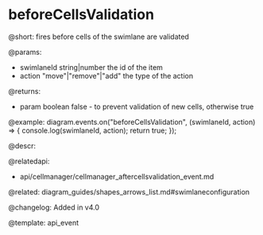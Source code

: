beforeCellsValidation
=====================
 
@short: fires before cells of the swimlane are validated

@params:
- swimlaneId    string|number	the id of the item
- action        "move"|"remove"|"add"   the type of the action

@returns:
- param     boolean     false - to prevent validation of new cells, otherwise true

@example:
diagram.events.on("beforeCellsValidation", (swimlaneId, action) => {
    console.log(swimlaneId, action);
    return true;
});

@descr:

@relatedapi:
- api/cellmanager/cellmanager_aftercellsvalidation_event.md

@related: diagram_guides/shapes_arrows_list.md#swimlaneconfiguration

@changelog:
Added in v4.0

@template: api_event

